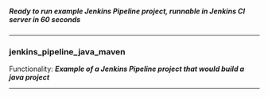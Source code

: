 ##### Ready to run example Jenkins Pipeline project, runnable in Jenkins CI server in 60 seconds
---

### jenkins_pipeline_java_maven 

Functionality: **_Example of a Jenkins Pipeline project that would build a java project_**

---

